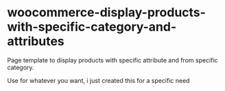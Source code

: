 # woocommerce-display-products-with-specific-category-and-attributes

Page template to display products with specific attribute and from specific category.

Use for whatever you want, i just created this for a specific need
